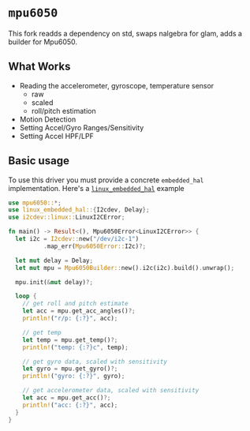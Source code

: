 # `mpu6050` 

This fork readds a dependency on std, swaps nalgebra for glam, adds a builder for Mpu6050.

## What Works
* Reading the accelerometer, gyroscope, temperature sensor
    * raw
    * scaled
    * roll/pitch estimation
* Motion Detection
* Setting Accel/Gyro Ranges/Sensitivity
* Setting Accel HPF/LPF

## Basic usage 
To use this driver you must provide a concrete `embedded_hal` implementation. Here's a 
[`linux_embedded_hal`](https://github.com/rust-embedded/linux-embedded-hal) example
```rust
use mpu6050::*;
use linux_embedded_hal::{I2cdev, Delay};
use i2cdev::linux::LinuxI2CError;

fn main() -> Result<(), Mpu6050Error<LinuxI2CError>> {
  let i2c = I2cdev::new("/dev/i2c-1")
          .map_err(Mpu6050Error::I2c)?;

  let mut delay = Delay;
  let mut mpu = Mpu6050Builder::new().i2c(i2c).build().unwrap();

  mpu.init(&mut delay)?;

  loop {
    // get roll and pitch estimate
    let acc = mpu.get_acc_angles()?;
    println!("r/p: {:?}", acc);

    // get temp
    let temp = mpu.get_temp()?;
    println!("temp: {:?}c", temp);

    // get gyro data, scaled with sensitivity 
    let gyro = mpu.get_gyro()?;
    println!("gyro: {:?}", gyro);

    // get accelerometer data, scaled with sensitivity
    let acc = mpu.get_acc()?;
    println!("acc: {:?}", acc);
  }
}
```